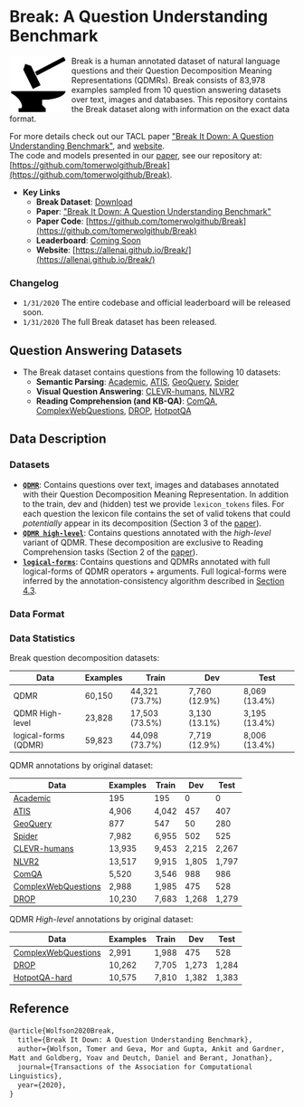 # Break: A Question Understanding Benchmark

<img align="left" src="images/hammer_and_anvil-1.png" height="100"></img>
Break is a human annotated dataset of natural language questions and their Question Decomposition Meaning Representations (QDMRs). Break consists of 83,978 examples sampled from 10 question answering datasets over text, images and databases.
This repository contains the Break dataset along with information on the exact data format.

For more details check out our TACL paper ["Break It Down: A Question Understanding Benchmark"](https://arxiv.org/), and [website](https://allenai.github.io/Break/).  
The code and models presented in our [paper](https://arxiv.org/), see our repository at: [https://github.com/tomerwolgithub/Break](https://github.com/tomerwolgithub/Break).



* **Key Links**
	* **Break Dataset**: [Download](https://github.com/allenai/Break/raw/master/break_dataset/Break-dataset.zip)
	* **Paper**: ["Break It Down: A Question Understanding Benchmark"
](https://arxiv.org/)
	* **Paper Code**: [https://github.com/tomerwolgithub/Break](https://github.com/tomerwolgithub/Break)
	* **Leaderboard**:  [Coming Soon](https://leaderboard.allenai.org/)
	* **Website**: [https://allenai.github.io/Break/](https://allenai.github.io/Break/)


### Changelog
- `1/31/2020` The entire codebase and official leaderboard will be released soon.
- `1/31/2020` The full Break dataset has been released.

## Question Answering Datasets

* The Break dataset contains questions from the following 10 datasets: 
	* **Semantic Parsing**: [Academic](https://github.com/jkkummerfeld/text2sql-data), [ATIS](https://github.com/jkkummerfeld/text2sql-data), [GeoQuery](https://github.com/jkkummerfeld/text2sql-data), [Spider](https://yale-lily.github.io/spider)
	* **Visual Question Answering**: [CLEVR-humans](https://cs.stanford.edu/people/jcjohns/clevr/), [NLVR2](http://lil.nlp.cornell.edu/nlvr/)
	* **Reading Comprehension (and KB-QA)**: [ComQA](http://qa.mpi-inf.mpg.de/comqa/), [ComplexWebQuestions](https://www.tau-nlp.org/compwebq), [DROP](https://allennlp.org/drop), [HotpotQA](https://hotpotqa.github.io/)

## Data Description

### Datasets


* [**``QDMR``**](https://github.com/allenai/Break/tree/master/break_dataset/QDMR): Contains questions over text, images and databases annotated with their Question Decomposition Meaning Representation. In addition to the train, dev and (hidden) test we provide ``lexicon_tokens`` files. For each question the lexicon file contains the set of valid tokens that could *potentially* appear in its decomposition (Section 3 of the [paper](https://arxiv.org/)).
* [**``QDMR high-level``**](https://github.com/allenai/Break/tree/master/break_dataset/QDMR-high-level): Contains questions annotated with the *high-level* variant of QDMR. These decomposition are exclusive to Reading Comprehension tasks (Section 2 of the [paper](https://arxiv.org/)).
* [**``logical-forms``**](https://github.com/allenai/Break/tree/master/break_dataset/logical-forms): Contains questions and QDMRs annotated with full logical-forms of QDMR operators + arguments. Full logical-forms were inferred by the annotation-consistency algorithm described in [Section 4.3](https://arxiv.org/).


### Data Format

### Data Statistics

Break question decomposition datasets:

| Data | Examples | Train | Dev | Test |
|-----------|-------------------------|-------------------------|-------------------------|-------------------------|
| QDMR     | 60,150                   |       44,321 (73.7%)          |      7,760 (12.9%)           |      8,069 (13.4%)           |
| QDMR High-level | 23,828                   |     17,503 (73.5%)             |      3,130 (13.1%)           |        3,195 (13.4%)         |
| logical-forms (QDMR)    | 59,823                   |    44,098 (73.7%)             |    7,719 (12.9%)             |   8,006 (13.4%)              |


QDMR annotations by original dataset:  

| Data | Examples | Train | Dev | Test |
|-----------|-------------------------|-------------------------|-------------------------|-------------------------|
| [Academic](https://github.com/jkkummerfeld/text2sql-data)     | 195                   |  195                |       0           |   0               |
| [ATIS](https://github.com/jkkummerfeld/text2sql-data)     | 4,906                   |  4,042                |   457               |  407                |
| [GeoQuery](https://github.com/jkkummerfeld/text2sql-data)     | 877                   |   547               |    50              | 280                 |
| [Spider](https://yale-lily.github.io/spider)     | 7,982                   |   6,955               |    502              |   525               |
| [CLEVR-humans](https://cs.stanford.edu/people/jcjohns/clevr/)     | 13,935                   |      9,453            |    2,215              |     2,267             |
| [NLVR2](http://lil.nlp.cornell.edu/nlvr/)     | 13,517                   |     9,915             |   1,805               |    1,797              |
| [ComQA](http://qa.mpi-inf.mpg.de/comqa/)     | 5,520                   |    3,546              |    988              |     986             |
| [ComplexWebQuestions](https://www.tau-nlp.org/compwebq)     | 2,988                   |     1,985             |     475             |       528           |
| [DROP](https://allennlp.org/drop)     | 10,230                  |    7,683              |   1,268               |     1,279             |


QDMR *High-level* annotations by original dataset:  


| Data | Examples | Train | Dev | Test |
|-----------|-------------------------|-------------------------|-------------------------|-------------------------|
| [ComplexWebQuestions](https://www.tau-nlp.org/compwebq)     | 2,991                   |     1,988             |     475             |        528          |
| [DROP](https://allennlp.org/drop)     | 10,262                   |     7,705             |      1,273            |     1,284             |
| [HotpotQA-hard](https://hotpotqa.github.io/)     | 10,575                   |     7,810             |     1,382             |    1,383              |

## Reference

```
@article{Wolfson2020Break,
  title={Break It Down: A Question Understanding Benchmark},
  author={Wolfson, Tomer and Geva, Mor and Gupta, Ankit and Gardner, Matt and Goldberg, Yoav and Deutch, Daniel and Berant, Jonathan},
  journal={Transactions of the Association for Computational Linguistics},
  year={2020},
}
```

